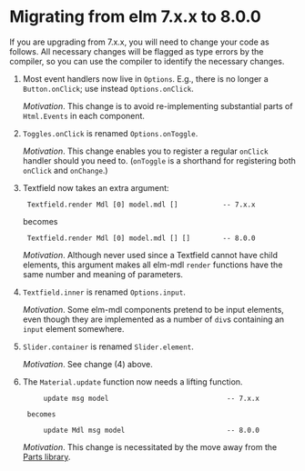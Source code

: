 # Migrating from elm 7.x.x to 8.0.0

If you are upgrading from 7.x.x, you will need to change your code as follows.
All necessary changes will be flagged as type errors by the compiler, so you
can use the compiler to identify the necessary changes. 

1. Most event handlers now live in `Options`. E.g., there is no longer a `Button.onClick`; use instead `Options.onClick`.

    _Motivation_. This change is to avoid re-implementing substantial parts
    of `Html.Events` in each component. 

2. `Toggles.onClick` is renamed `Options.onToggle`. 

    _Motivation_. This change enables you to register a regular `onClick` handler
    should you need to. (`onToggle` is a shorthand for registering both 
    `onClick` and `onChange`.)

3. Textfield now takes an extra argument: 

        Textfield.render Mdl [0] model.mdl []           -- 7.x.x

    becomes

        Textfield.render Mdl [0] model.mdl [] []        -- 8.0.0

    _Motivation_. Although never used since a Textfield cannot have child
    elements, this argument makes all elm-mdl `render` functions have the same
    number and meaning of parameters. 
  
4. `Textfield.inner` is renamed `Options.input`. 

    _Motivation_. Some elm-mdl components pretend to be input elements, even though 
    they are implemented as a number of `div`s containing an `input` element
    somewhere. 

5. `Slider.container` is renamed `Slider.element`. 

    _Motivation_. See change (4) above. 

6. The `Material.update` function now needs a lifting function. 

            update msg model                             -- 7.x.x

        becomes

            update Mdl msg model                         -- 8.0.0
   
    _Motivation_. This change is necessitated by the move away from 
    the [Parts library](https://github.com/debois/elm-parts). 

